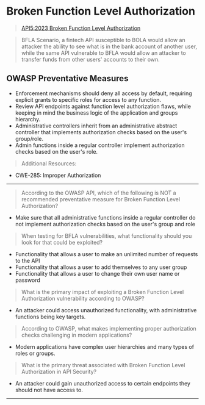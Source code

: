 # Broken Function Level Authorization  

>[API5:2023 Broken Function Level Authorization](https://university.apisec.ai/products/owasp-api-security-top-10-and-beyond/categories/2152492169/posts/2166898626)  

>BFLA Scenario, a fintech API susceptible to BOLA would allow an attacker the ability to see what is in the bank account of another user,   
>while the same API vulnerable to BFLA would allow an attacker to transfer funds from other users' accounts to their own.  

## OWASP Preventative Measures  

* Enforcement mechanisms should deny all access by default, requiring explicit grants to specific roles for access to any function.
* Review API endpoints against function level authorization flaws, while keeping in mind the business logic of the application and groups hierarchy.
* Administrative controllers inherit from an administrative abstract controller that implements authorization checks based on the user's group/role.
* Admin functions inside a regular controller implement authorization checks based on the user's role.  

>Additional Resources:

* CWE-285: Improper Authorization

----  

>According to the OWASP API, which of the following is NOT a recommended preventative measure for Broken Function Level Authorization?  

* Make sure that all administrative functions inside a regular controller do not implement authorization checks based on the user's group and role    

>When testing for BFLA vulnerabilities, what functionality should you look for that could be exploited?  

* Functionality that allows a user to make an unlimited number of requests to the API  
* Functionality that allows a user to add themselves to any user group  
* Functionality that allows a user to change their own user name or password     

>What is the primary impact of exploiting a Broken Function Level Authorization vulnerability according to OWASP?

* An attacker could access unauthorized functionality, with administrative functions being key targets.  

>According to OWASP, what makes implementing proper authorization checks challenging in modern applications?  

* Modern applications have complex user hierarchies and many types of roles or groups.  

>What is the primary threat associated with Broken Function Level Authorization in API Security?  

* An attacker could gain unauthorized access to certain endpoints they should not have access to.  

----  
